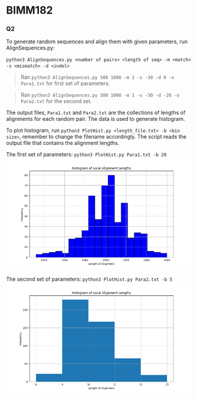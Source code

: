 # BIMM182
### Q2
To generate random sequences and align them with given parameters, run AlignSequences.py:

`python3 AlignSequences.py <number of pairs> <length of seq> -m <match> -s <mismatch> -d <indel>`

>Ran `python3 AlignSequences.py 500 1000 -m 1 -s -30 -d 0 -o Para1.txt` for first set of parameters. 

>Ran `python3 AlignSequences.py 500 1000 -m 1 -s -30 -d -20 -o Para2.txt` for the second set.

The output files, `Para1.txt` and `Para2.txt` are the collections of lengths of alignments for each random pair. The data is used to generate histogram.

To plot histogram, run `python3 PlotHist.py <length_file.txt> -b <bin size>`, remember to change the filename accordingly. The script reads the output file that contains the alignment lengths.

The first set of parameters:
`python3 PlotHist.py Para1.txt -b 20`
![image](./Parameter1.png)

The second set of parameters:
`python3 PlotHist.py Para2.txt -b 5`
![image](./Parameter2.png)
